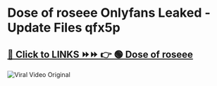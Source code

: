 
 # Dose of roseee Onlyfans Leaked - Update Files qfx5p

## <h2><a href="https://clipsfans.com/Dose_of_roseee&ref=git">🔗 Click to LINKS ⏩⏩ 👉 🟢 Dose of roseee </a></h2>

<a href="https://clipsfans.com/Dose_of_roseee&ref=git" rel="nofollow" data-target="animated-image.originalLink"><img src="https://i.ibb.co.com/xMMVF88/686577567.gif" alt="Viral Video Original" style="max-width: 100%; display: inline-block;" data-target="animated-image.originalImage"></a>

